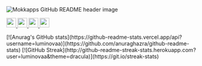 <img src="https://github.com/Mokkapps/mokkapps/blob/master/header.png" alt="Mokkapps GitHub README header image">
<p>
    <a href="https://www.x.com/mokkapps">
        <img src="https://img.shields.io/badge/twitter-%231DA1F2.svg?&style=for-the-badge&logo=twitter&logoColor=white" height=25>
    </a> 
    <a href="https://www.linkedin.com/in/mokkapps">
        <img src="https://img.shields.io/badge/linkedin-%230077B5.svg?&style=for-the-badge&logo=linkedin&logoColor=white" height=25>
    </a> 
    <a href="https://instagram.com/fatkhulkariiim/">
        <img src="https://img.shields.io/badge/instagram-%23E4405F.svg?&style=for-the-badge&logo=instagram&logoColor=white" height=25>
    </a> 
    <a href="https://www.youtube.com/@mokkapps">
        <img src="https://img.shields.io/badge/youtube-%2312100E.svg?&style=for-the-badge&logo=youtube&logoColor=white" height=25>
    </a>
</p>
[![Anurag's GitHub stats](https://github-readme-stats.vercel.app/api?username=luminovaa)](https://github.com/anuraghazra/github-readme-stats)
[![GitHub Streak](http://github-readme-streak-stats.herokuapp.com?user=luminovaa&theme=dracula)](https://git.io/streak-stats)
